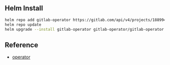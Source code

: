 ## Helm Install

```sh
helm repo add gitlab-operator https://gitlab.com/api/v4/projects/18899486/packages/helm/stable
helm repo update
helm upgrade --install gitlab-operator gitlab-operator/gitlab-operator --create-namespace --namespace gitlab-system --version 0.28.1
```

## Reference

- [operator](https://archives.docs.gitlab.com/15.11/operator/)